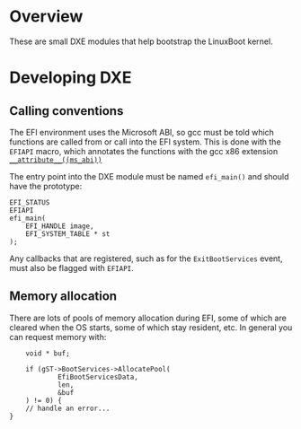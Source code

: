 Overview
===

These are small DXE modules that help bootstrap the LinuxBoot kernel.

Developing DXE
===

Calling conventions
---
The EFI environment uses the Microsoft ABI, so gcc must be told which
functions are called from or call into the EFI system.  This is done
with the `EFIAPI` macro, which annotates the functions with the gcc
x86 extension [`__attribute__((ms_abi))`](https://gcc.gnu.org/onlinedocs/gcc/x86-Function-Attributes.html#x86-Function-Attributes)

The entry point into the DXE module must be named `efi_main()` and
should have the prototype:

	EFI_STATUS
	EFIAPI
	efi_main(
		EFI_HANDLE image,
		EFI_SYSTEM_TABLE * st
	);

Any callbacks that are registered, such as for the `ExitBootServices` event,
must also be flagged with `EFIAPI`.


Memory allocation
---
There are lots of pools of memory allocation during EFI, some of which are
cleared when the OS starts, some of which stay resident, etc.  In general
you can request memory with:

        void * buf;

        if (gST->BootServices->AllocatePool(
                EfiBootServicesData,
                len,
                &buf
        ) != 0) {
		// handle an error...
	}


